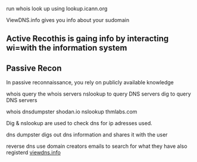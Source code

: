 run whois look up using lookup.icann.org

ViewDNS.info gives you info about your sudomain


## Active Recothis is gaing info by interacting wi=with the information system



## Passive Recon
In passive reconnaissance, you rely on publicly available knowledge

whois query the whois servers
nslookup to query DNS servers
dig to query DNS servers

whois
dnsdumpster 
shodan.io
nslookup thmlabs.com

Dig  & nslookup are used to check dns for ip adresses used.

dns dumpster digs out dns information and shares it with the user


reverse dns
use domain creators emails to search for what they have also registerd
[viewdns.info](http://viewdns.info/reversewhois/)

